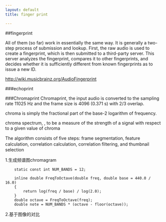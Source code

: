 ```yaml
---
layout: default
title: finger print

---
```

##fingerprint


All of them (so far) work in essentially the same way. It is generally a two-step process of submission and lookup. First, the raw audio is used to create a fingerprint, which is then submitted to a third-party server. This server analyzes the fingerprint, compares it to other fingerprints, and decides whether it is sufficiently different from known fingerprints as to issue a new ID.


http://wiki.musicbrainz.org/AudioFingerprint

###echoprint

###Chromaprint
Chromaprint, the input audio is converted to the sampling rate 11025 Hz and the frame size is 4096 (0.371 s) with 2/3 overlap.

chroma is simply the fractional part of the base-2 logarithm of frequency.

chroma spectrum, , to be a measure of the
strength of a signal with respect to a given value of chroma

The algorithm consists of ﬁve steps: frame segmentation, feature calculation, correlation calculation, correlation ﬁltering, and thumbnail selection

1.生成频谱图chromagram


		static const int NUM_BANDS = 12;

		inline double FreqToOctave(double freq, double base = 440.0 / 16.0)
		{
			return log(freq / base) / log(2.0);
		}
		double octave = FreqToOctave(freq);
		double note = NUM_BANDS * (octave - floor(octave)); 
		

2.基于图像的对比
